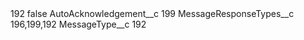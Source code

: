<?xml version="1.0" encoding="UTF-8"?>
<CustomMetadata xmlns="http://soap.sforce.com/2006/04/metadata" xmlns:xsi="http://www.w3.org/2001/XMLSchema-instance" xmlns:xsd="http://www.w3.org/2001/XMLSchema">
    <label>192</label>
    <protected>false</protected>
    <values>
        <field>AutoAcknowledgement__c</field>
        <value xsi:type="xsd:string">199</value>
    </values>
    <values>
        <field>MessageResponseTypes__c</field>
        <value xsi:type="xsd:string">196,199,192</value>
    </values>
    <values>
        <field>MessageType__c</field>
        <value xsi:type="xsd:string">192</value>
    </values>
</CustomMetadata>
